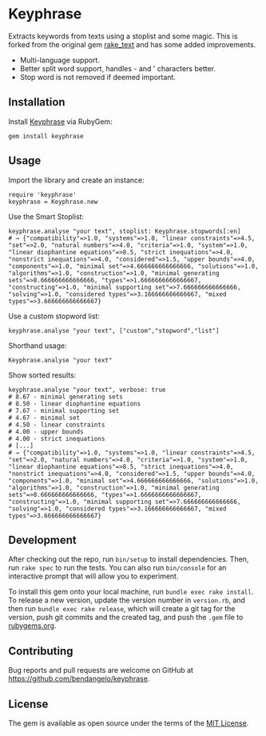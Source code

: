 # Keyphrase

Extracts keywords from texts using a stoplist and some magic. This is forked
from the original gem [rake_text](https://github.com/voidplus/rake-text-ruby)
and has some added improvements.

* Multi-language support.
* Better split word support, handles - and ' characters better.
* Stop word is not removed if deemed important.

## Installation

Install [Keyphrase](https://rubygems.org/gems/keyphrase) via RubyGem:

```
gem install keyphrase
```

## Usage

Import the library and create an instance:

```
require 'keyphrase'
keyphrase = Keyphrase.new
```

Use the Smart Stoplist:

```
keyphrase.analyse "your text", stoplist: Keyphrase.stopwords[:en]
# → {"compatibility"=>1.0, "systems"=>1.0, "linear constraints"=>4.5, "set"=>2.0, "natural numbers"=>4.0, "criteria"=>1.0, "system"=>1.0, "linear diophantine equations"=>8.5, "strict inequations"=>4.0, "nonstrict inequations"=>4.0, "considered"=>1.5, "upper bounds"=>4.0, "components"=>1.0, "minimal set"=>4.666666666666666, "solutions"=>1.0, "algorithms"=>1.0, "construction"=>1.0, "minimal generating sets"=>8.666666666666666, "types"=>1.6666666666666667, "constructing"=>1.0, "minimal supporting set"=>7.666666666666666, "solving"=>1.0, "considered types"=>3.166666666666667, "mixed types"=>3.666666666666667}
```

Use a custom stopword list:

```
keyphrase.analyse "your text", ["custom","stopword","list"]
```

Shorthand usage:

```
Keyphrase.analyse "your text"
```

Show sorted results:

```
keyphrase.analyse "your text", verbose: true
# 8.67 - minimal generating sets
# 8.50 - linear diophantine equations
# 7.67 - minimal supporting set
# 4.67 - minimal set
# 4.50 - linear constraints
# 4.00 - upper bounds
# 4.00 - strict inequations
# [...]
# → {"compatibility"=>1.0, "systems"=>1.0, "linear constraints"=>4.5, "set"=>2.0, "natural numbers"=>4.0, "criteria"=>1.0, "system"=>1.0, "linear diophantine equations"=>8.5, "strict inequations"=>4.0, "nonstrict inequations"=>4.0, "considered"=>1.5, "upper bounds"=>4.0, "components"=>1.0, "minimal set"=>4.666666666666666, "solutions"=>1.0, "algorithms"=>1.0, "construction"=>1.0, "minimal generating sets"=>8.666666666666666, "types"=>1.6666666666666667, "constructing"=>1.0, "minimal supporting set"=>7.666666666666666, "solving"=>1.0, "considered types"=>3.166666666666667, "mixed types"=>3.666666666666667}
```

## Development

After checking out the repo, run `bin/setup` to install dependencies. Then, run `rake spec` to run the tests. You can also run `bin/console` for an interactive prompt that will allow you to experiment.

To install this gem onto your local machine, run `bundle exec rake install`. To release a new version, update the version number in `version.rb`, and then run `bundle exec rake release`, which will create a git tag for the version, push git commits and the created tag, and push the `.gem` file to [rubygems.org](https://rubygems.org).

## Contributing

Bug reports and pull requests are welcome on GitHub at https://github.com/bendangelo/keyphrase.

## License

The gem is available as open source under the terms of the [MIT License](https://opensource.org/licenses/MIT).
